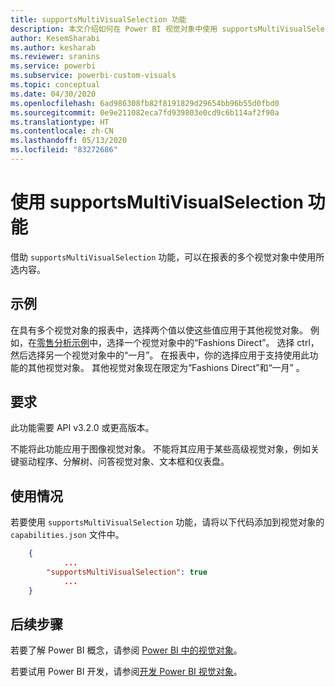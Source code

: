 ```yaml
---
title: supportsMultiVisualSelection 功能
description: 本文介绍如何在 Power BI 视觉对象中使用 supportsMultiVisualSelection 功能及其要求。
author: KesemSharabi
ms.author: kesharab
ms.reviewer: sranins
ms.service: powerbi
ms.subservice: powerbi-custom-visuals
ms.topic: conceptual
ms.date: 04/30/2020
ms.openlocfilehash: 6ad986308fb82f8191829d29654bb96b55d0fbd0
ms.sourcegitcommit: 0e9e211082eca7fd939803e0cd9c6b114af2f90a
ms.translationtype: HT
ms.contentlocale: zh-CN
ms.lasthandoff: 05/13/2020
ms.locfileid: "83272686"
---
```

# <a name="use-the-supportsmultivisualselection-feature"></a>使用 supportsMultiVisualSelection 功能

借助 `supportsMultiVisualSelection` 功能，可以在报表的多个视觉对象中使用所选内容。

## <a name="example"></a>示例

在具有多个视觉对象的报表中，选择两个值以使这些值应用于其他视觉对象。 例如，在[零售分析示例](../../create-reports/sample-retail-analysis.md)中，选择一个视觉对象中的“Fashions Direct”。 选择 ctrl，然后选择另一个视觉对象中的“一月”。 在报表中，你的选择应用于支持使用此功能的其他视觉对象。 其他视觉对象现在限定为“Fashions Direct”和“一月” 。

## <a name="requirements"></a>要求

此功能需要 API v3.2.0 或更高版本。

不能将此功能应用于图像视觉对象。 不能将其应用于某些高级视觉对象，例如关键驱动程序、分解树、问答视觉对象、文本框和仪表盘。

## <a name="usage"></a>使用情况

若要使用 `supportsMultiVisualSelection` 功能，请将以下代码添加到视觉对象的 `capabilities.json` 文件中。

```json
    {   
            ...
        "supportsMultiVisualSelection": true
            ...
    }
```

## <a name="next-steps"></a>后续步骤

若要了解 Power BI 概念，请参阅 [Power BI 中的视觉对象](power-bi-visuals-concept.md)。

若要试用 Power BI 开发，请参阅[开发 Power BI 视觉对象](custom-visual-develop-tutorial.md)。
